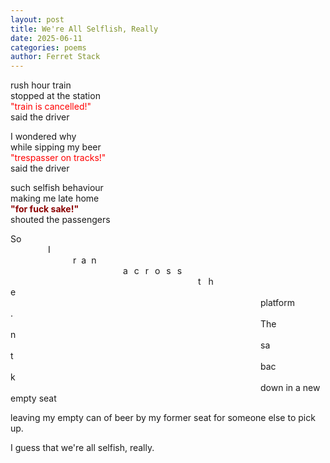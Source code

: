 ```yaml
---
layout: post
title: We're All Selflish, Really
date: 2025-06-11
categories: poems
author: Ferret Stack
---
```

rush hour train<br>
stopped at the station<br>
<span style="color:red;">"train is cancelled!"</span><br>
said the driver<br>

<p>I wondered why<br>
while sipping my beer<br>
<span style="color:red;">"trespasser on tracks!"</span><br>
said the driver</p>

<p>such selfish behaviour<br>
making me late home<br>
<span style="color:darkred; font-weight:bold;">"for fuck sake!"</span><br>
shouted the passengers</p>

<p>So<br>
<span style="margin:60px;">I</span><br>
<span style="margin:100px; letter-spacing:8px;">ran</span><br>
<span style="margin:180px; letter-spacing:10px;">across</span><br>
<span style="margin:300px; letter-spacing:12px;">the</span><br>
<span style="margin:400px;">platform.</span><br>
<span style="margin:400px;">Then</span><br>
<span style="margin:400px;">sat</span><br>
<span style="margin:400px;">back</span><br>
<span style="margin:400px;">down in a new empty seat</span><br></p>

<p>leaving my empty can of beer by my former seat for someone else to pick up.

I guess that we're all selfish, really.</p>
